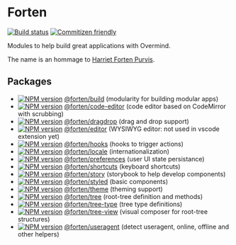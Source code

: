 # Forten

[![Build status][travis-image]][travis-url]
[![Commitizen friendly][commitizen-image]][commitizen-url]

Modules to help build great applications with Overmind.

The name is an hommage to [Harriet Forten Purvis](https://en.wikipedia.org/wiki/Harriet_Forten_Purvis).

[travis-image]: https://img.shields.io/travis/fortenjs/forten.svg?style=flat
[travis-url]: https://travis-ci.org/fortenjs/forten
[commitizen-image]: https://img.shields.io/badge/commitizen-friendly-brightgreen.svg?style=flat
[commitizen-url]: http://commitizen.github.io/cz-cli/

## Packages

- [![NPM version][build-image]][build-npm] [@forten/build][build-url]
  (modularity for building modular apps)
- [![NPM version][code-editor-image]][code-editor-npm] [@forten/code-editor][code-editor-url]
  (code editor based on CodeMirror with scrubbing)
- [![NPM version][dragdrop-image]][dragdrop-npm] [@forten/dragdrop][dragdrop-url]
  (drag and drop support)
- [![NPM version][editor-image]][editor-npm] [@forten/editor][editor-url]
  (WYSIWYG editor: not used in vscode extension yet)
- [![NPM version][hooks-image]][hooks-npm] [@forten/hooks][hooks-url]
  (hooks to trigger actions)
- [![NPM version][locale-image]][locale-npm] [@forten/locale][locale-url]
  (internationalization)
- [![NPM version][preferences-image]][preferences-npm] [@forten/preferences][preferences-url]
  (user UI state persistance)
- [![NPM version][shortcuts-image]][shortcuts-npm] [@forten/shortcuts][shortcuts-url]
  (keyboard shortcuts)
- [![NPM version][story-image]][story-npm] [@forten/story][story-url]
  (storybook to help develop components)
- [![NPM version][styled-image]][styled-npm] [@forten/styled][styled-url]
  (basic components)
- [![NPM version][theme-image]][theme-npm] [@forten/theme][theme-url]
  (theming support)
- [![NPM version][tree-image]][tree-npm] [@forten/tree][tree-url]
  (root-tree definition and methods)
- [![NPM version][tree-type-image]][tree-type-npm] [@forten/tree-type][tree-type-url]
  (tree type definitions)
- [![NPM version][tree-view-image]][tree-view-npm] [@forten/tree-view][tree-view-url]
  (visual composer for root-tree structures)
- [![NPM version][useragent-image]][useragent-npm] [@forten/useragent][useragent-url]
  (detect useragent, online, offline and other helpers)

[build-url]: https://github.com/fortenjs/forten/tree/next/packages/@forten/build
[build-image]: https://img.shields.io/npm/v/@forten/build.svg?style=flat
[build-npm]: https://npmjs.org/package/@forten/build
[code-editor-url]: https://github.com/fortenjs/forten/tree/next/packages/@forten/code-editor
[code-editor-image]: https://img.shields.io/npm/v/@forten/code-editor.svg?style=flat
[code-editor-npm]: https://npmjs.org/package/@forten/code-editor
[dragdrop-url]: https://github.com/fortenjs/forten/tree/next/packages/@forten/dragdrop
[dragdrop-image]: https://img.shields.io/npm/v/@forten/dragdrop.svg?style=flat
[dragdrop-npm]: https://npmjs.org/package/@forten/dragdrop
[editor-url]: https://github.com/fortenjs/forten/tree/next/packages/@forten/editor
[editor-image]: https://img.shields.io/npm/v/@forten/editor.svg?style=flat
[editor-npm]: https://npmjs.org/package/@forten/editor
[hooks-url]: https://github.com/fortenjs/forten/tree/next/packages/@forten/hooks
[hooks-image]: https://img.shields.io/npm/v/@forten/hooks.svg?style=flat
[hooks-npm]: https://npmjs.org/package/@forten/hooks
[locale-url]: https://github.com/fortenjs/forten/tree/next/packages/@forten/locale
[locale-image]: https://img.shields.io/npm/v/@forten/locale.svg?style=flat
[locale-npm]: https://npmjs.org/package/@forten/locale
[preferences-url]: https://github.com/fortenjs/forten/tree/next/packages/@forten/preferences
[preferences-image]: https://img.shields.io/npm/v/@forten/preferences.svg?style=flat
[preferences-npm]: https://npmjs.org/package/@forten/preferences
[shortcuts-url]: https://github.com/fortenjs/forten/tree/next/packages/@forten/shortcuts
[shortcuts-image]: https://img.shields.io/npm/v/@forten/shortcuts.svg?style=flat
[shortcuts-npm]: https://npmjs.org/package/@forten/shortcuts
[story-url]: https://github.com/fortenjs/forten/tree/next/packages/@forten/story
[story-image]: https://img.shields.io/npm/v/@forten/story.svg?style=flat
[story-npm]: https://npmjs.org/package/@forten/story
[styled-url]: https://github.com/fortenjs/forten/tree/next/packages/@forten/styled
[styled-image]: https://img.shields.io/npm/v/@forten/styled.svg?style=flat
[styled-npm]: https://npmjs.org/package/@forten/styled
[theme-url]: https://github.com/fortenjs/forten/tree/next/packages/@forten/theme
[theme-image]: https://img.shields.io/npm/v/@forten/theme.svg?style=flat
[theme-npm]: https://npmjs.org/package/@forten/theme
[tree-url]: https://github.com/fortenjs/forten/tree/next/packages/@forten/tree
[tree-image]: https://img.shields.io/npm/v/@forten/tree.svg?style=flat
[tree-npm]: https://npmjs.org/package/@forten/tree
[tree-type-url]: https://github.com/fortenjs/forten/tree/next/packages/@forten/tree-type
[tree-type-image]: https://img.shields.io/npm/v/@forten/tree-type.svg?style=flat
[tree-type-npm]: https://npmjs.org/package/@forten/tree-type
[tree-view-url]: https://github.com/fortenjs/forten/tree/next/packages/@forten/tree-view
[tree-view-image]: https://img.shields.io/npm/v/@forten/tree-view.svg?style=flat
[tree-view-npm]: https://npmjs.org/package/@forten/tree-view
[useragent-url]: https://github.com/fortenjs/forten/tree/next/packages/@forten/useragent
[useragent-image]: https://img.shields.io/npm/v/@forten/useragent.svg?style=flat
[useragent-npm]: https://npmjs.org/package/@forten/useragent

